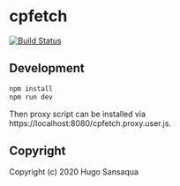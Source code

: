 # cpfetch

[![Build Status](https://github.com/privet-kitty/cpfetch/workflows/CI/badge.svg)](https://github.com/privet-kitty/cpfetch/actions)

## Development

```bash
npm install
npm run dev
```

Then proxy script can be installed via https://localhost:8080/cpfetch.proxy.user.js.

## Copyright

Copyright (c) 2020 Hugo Sansaqua
